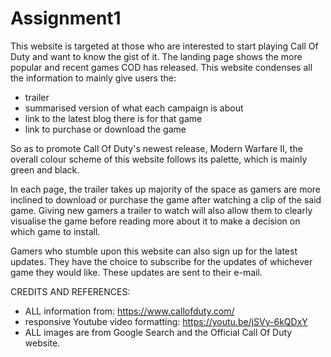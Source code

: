 # Assignment1
This website is targeted at those who are interested to start playing Call Of Duty and want to know the gist of it. The landing page shows the more popular and recent games COD has released.
 This website condenses all the information to mainly give users the:
 - trailer
 - summarised version of what each campaign is about
 - link to the latest blog there is for that game
 - link to purchase or download the game

So as to promote Call Of Duty's newest release, Modern Warfare II, the overall colour scheme of this website follows its palette, which is mainly green and black.

In each page, the trailer takes up majority of the space as gamers are more inclined to download or purchase the game after watching a clip of the said game. Giving new gamers a trailer to watch will also allow them to clearly visualise the game before reading more about it to make a decision on which game to install. 

Gamers who stumble upon this website can also sign up for the latest updates. They have the choice to subscribe for the updates of whichever game they would like. These updates are sent to their e-mail.

CREDITS AND REFERENCES:<br>
- ALL information from: https://www.callofduty.com/
- responsive Youtube video formatting: https://youtu.be/jSVy-6kQDxY
- ALL images are from Google Search and the Official Call Of Duty website. 